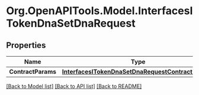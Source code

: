 # Org.OpenAPITools.Model.InterfacesITokenDnaSetDnaRequest

## Properties

Name | Type | Description | Notes
------------ | ------------- | ------------- | -------------
**ContractParams** | [**InterfacesITokenDnaSetDnaRequestContractParams**](InterfacesITokenDnaSetDnaRequestContractParams.md) |  | 

[[Back to Model list]](../README.md#documentation-for-models) [[Back to API list]](../README.md#documentation-for-api-endpoints) [[Back to README]](../README.md)

